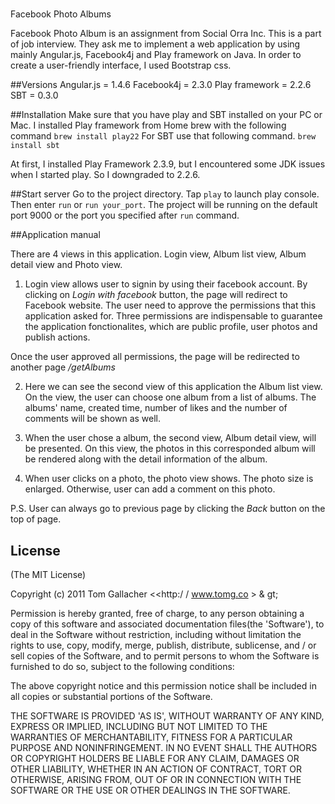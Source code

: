 #
Facebook Photo Albums

Facebook Photo Album is an assignment from Social Orra Inc. This is a part of job interview. They ask me to implement a web application by using mainly Angular.js, Facebook4j and Play framework on Java. In order to create a user-friendly interface, I used Bootstrap css. 

##Versions
Angular.js = 1.4.6
Facebook4j = 2.3.0
Play framework = 2.2.6
SBT = 0.3.0


##Installation
Make sure that you have play and SBT installed on your PC or Mac.
I installed Play framework from Home brew with the following command
`brew install play22`
For SBT use that following command.
`brew install sbt`


At first, I installed Play Framework 2.3.9, but I encountered some JDK issues when I started play. So I downgraded to 2.2.6.

##Start server
Go to the project directory. Tap `play` to launch play console. Then enter `run` or `run your_port`. The project will be running on the default port 9000 or the port you specified after `run` command.


##Application manual

There are 4 views in this application. Login view, Album list view, Album detail view and Photo view. <br />

1. Login view allows user to signin by using their facebook account. By clicking on *Login with facebook* button, the page will redirect to Facebook website. The user need to approve the permissions that this application asked for. Three permissions are indispensable to guarantee the application fonctionalites, which are public profile, user photos and publish actions. <br /> 

Once the user approved all permissions, the page will be redirected to another page */getAlbums*

2. Here we can see the second view of this application the Album list view. On the view, the user can choose one album from a list of albums. The albums' name, created time, number of likes and the number of comments will be shown as well. 

3. When the user chose a album, the second view, Album detail view, will be presented. On this view, the photos in this corresponded album will be rendered along with the detail information of the album.

4. When user clicks on a photo, the photo view shows. The photo size is enlarged. Otherwise, user can add a comment on this photo. 

P.S. 
User can always go to previous page by clicking the *Back* button on the top of page.



## License

(The MIT License)

Copyright (c) 2011 Tom Gallacher &lt;<http:/ / www.tomg.co > & gt;

Permission is hereby granted, free of charge, to any person obtaining
a copy of this software and associated documentation files(the 'Software'), to deal in the Software without restriction, including
without limitation the rights to use, copy, modify, merge, publish,
distribute, sublicense, and / or sell copies of the Software, and to
permit persons to whom the Software is furnished to do so, subject to
the following conditions:

The above copyright notice and this permission notice shall be
included in all copies or substantial portions of the Software.

THE SOFTWARE IS PROVIDED 'AS IS',
WITHOUT WARRANTY OF ANY KIND,
EXPRESS OR IMPLIED,
INCLUDING BUT NOT LIMITED TO THE WARRANTIES OF
MERCHANTABILITY,
FITNESS FOR A PARTICULAR PURPOSE AND NONINFRINGEMENT.
IN NO EVENT SHALL THE AUTHORS OR COPYRIGHT HOLDERS BE LIABLE FOR ANY
CLAIM,
DAMAGES OR OTHER LIABILITY,
WHETHER IN AN ACTION OF CONTRACT,
TORT OR OTHERWISE,
ARISING FROM,
OUT OF OR IN CONNECTION WITH THE
SOFTWARE OR THE USE OR OTHER DEALINGS IN THE SOFTWARE.


